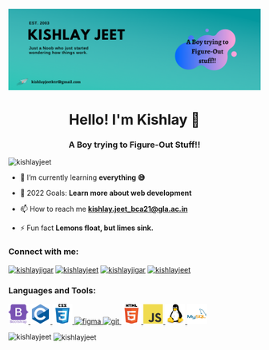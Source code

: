 <p align="left"><img src="https://github.com/kishlayjeet/kishlayjeet/blob/main/Copy%20of%20Copy%20of%20Black%20Geometric%20Retro%20Concert%20Ticket.png?raw=true" alt="kishlayjeet"/></p>

<h1 align="center">Hello! I'm Kishlay 👾</h1>
<h3 align="center">A Boy trying to Figure-Out Stuff!!</h3>

<p align="left"> <img src="https://komarev.com/ghpvc/?username=kishlayjeet&label=Profile%20views&color=0e75b6&style=flat" alt="kishlayjeet" /> </p>

- 🌱 I’m currently learning **everything 😅**

- 🥅 2022 Goals: **Learn more about web development**

- 📫 How to reach me **kishlay.jeet_bca21@gla.ac.in**

- ⚡️ Fun fact **Lemons float, but limes sink.**

<h3 align="left">Connect with me:</h3>
<p align="left">
<a href="https://twitter.com/kishlayjigar" target="blank"><img align="center" src="https://raw.githubusercontent.com/rahuldkjain/github-profile-readme-generator/master/src/images/icons/Social/twitter.svg" alt="kishlayjigar" height="30" width="40" /></a>
<a href="https://linkedin.com/in/kishlayjeet" target="blank"><img align="center" src="https://raw.githubusercontent.com/rahuldkjain/github-profile-readme-generator/master/src/images/icons/Social/linked-in-alt.svg" alt="kishlayjeet" height="30" width="40" /></a>
<a href="https://instagram.com/kishlayjigar" target="blank"><img align="center" src="https://raw.githubusercontent.com/rahuldkjain/github-profile-readme-generator/master/src/images/icons/Social/instagram.svg" alt="kishlayjigar" height="30" width="40" /></a>
<a href="https://www.hackerrank.com/kishlayjeet" target="blank"><img align="center" src="https://raw.githubusercontent.com/rahuldkjain/github-profile-readme-generator/master/src/images/icons/Social/hackerrank.svg" alt="kishlayjeet" height="30" width="40" /></a>
</p>

<h3 align="left">Languages and Tools:</h3>
<p align="left"> <a href="https://getbootstrap.com" target="_blank" rel="noreferrer"> <img src="https://raw.githubusercontent.com/devicons/devicon/master/icons/bootstrap/bootstrap-plain-wordmark.svg" alt="bootstrap" width="40" height="40"/> </a> <a href="https://www.cprogramming.com/" target="_blank" rel="noreferrer"> <img src="https://raw.githubusercontent.com/devicons/devicon/master/icons/c/c-original.svg" alt="c" width="40" height="40"/> </a> <a href="https://www.w3schools.com/css/" target="_blank" rel="noreferrer"> <img src="https://raw.githubusercontent.com/devicons/devicon/master/icons/css3/css3-original-wordmark.svg" alt="css3" width="40" height="40"/> </a> <a href="https://www.figma.com/" target="_blank" rel="noreferrer"> <img src="https://www.vectorlogo.zone/logos/figma/figma-icon.svg" alt="figma" width="40" height="40"/> </a> <a href="https://git-scm.com/" target="_blank" rel="noreferrer"> <img src="https://www.vectorlogo.zone/logos/git-scm/git-scm-icon.svg" alt="git" width="40" height="40"/> </a> <a href="https://www.w3.org/html/" target="_blank" rel="noreferrer"> <img src="https://raw.githubusercontent.com/devicons/devicon/master/icons/html5/html5-original-wordmark.svg" alt="html5" width="40" height="40"/> </a> <a href="https://developer.mozilla.org/en-US/docs/Web/JavaScript" target="_blank" rel="noreferrer"> <img src="https://raw.githubusercontent.com/devicons/devicon/master/icons/javascript/javascript-original.svg" alt="javascript" width="40" height="40"/> </a> <a href="https://www.linux.org/" target="_blank" rel="noreferrer"> <img src="https://raw.githubusercontent.com/devicons/devicon/master/icons/linux/linux-original.svg" alt="linux" width="40" height="40"/> </a> <a href="https://www.mysql.com/" target="_blank" rel="noreferrer"> <img src="https://raw.githubusercontent.com/devicons/devicon/master/icons/mysql/mysql-original-wordmark.svg" alt="mysql" width="40" height="40"/> </a> </p>

<p><img align="left" src="https://github-readme-stats.vercel.app/api/top-langs?username=kishlayjeet&show_icons=true&locale=en&layout=compact" alt="kishlayjeet" /></p>

<p>&nbsp;<img align="center" src="https://github-readme-stats.vercel.app/api?username=kishlayjeet&show_icons=true&locale=en" alt="kishlayjeet" /></p>
